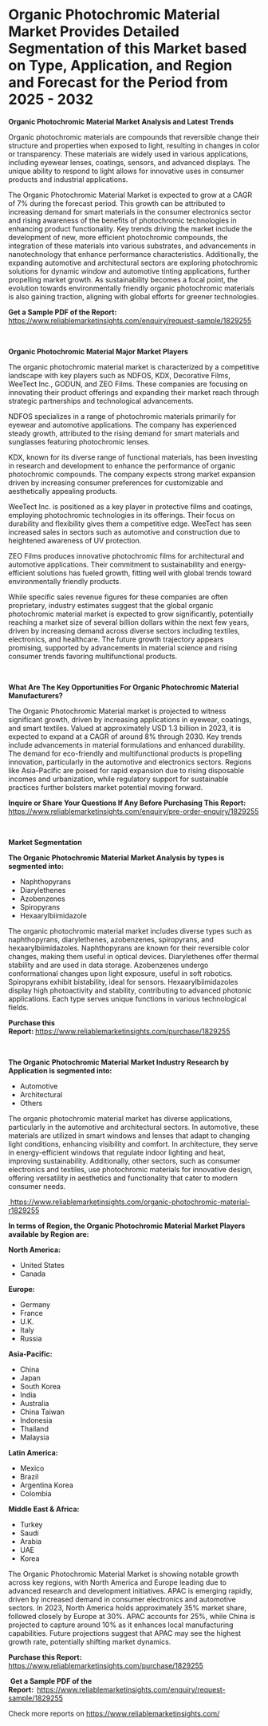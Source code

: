 <p><h1>Organic Photochromic Material Market Provides Detailed Segmentation of this Market based on Type, Application, and Region and Forecast for the Period from 2025 - 2032</h1></p><p><strong>Organic Photochromic Material Market Analysis and Latest Trends</strong></p>
<p><p>Organic photochromic materials are compounds that reversible change their structure and properties when exposed to light, resulting in changes in color or transparency. These materials are widely used in various applications, including eyewear lenses, coatings, sensors, and advanced displays. The unique ability to respond to light allows for innovative uses in consumer products and industrial applications.</p><p>The Organic Photochromic Material Market is expected to grow at a CAGR of 7% during the forecast period. This growth can be attributed to increasing demand for smart materials in the consumer electronics sector and rising awareness of the benefits of photochromic technologies in enhancing product functionality. Key trends driving the market include the development of new, more efficient photochromic compounds, the integration of these materials into various substrates, and advancements in nanotechnology that enhance performance characteristics. Additionally, the expanding automotive and architectural sectors are exploring photochromic solutions for dynamic window and automotive tinting applications, further propelling market growth. As sustainability becomes a focal point, the evolution towards environmentally friendly organic photochromic materials is also gaining traction, aligning with global efforts for greener technologies.</p></p>
<p><strong>Get a Sample PDF of the Report:&nbsp;</strong> <a href="https://www.reliablemarketinsights.com/enquiry/request-sample/1829255?utm_campaign=1894&utm_medium=2&utm_source=Github&utm_content=ia&utm_term=03022025&utm_id=organic-photochromic-material">https://www.reliablemarketinsights.com/enquiry/request-sample/1829255</a></p>
<p>&nbsp;</p>
<p><strong>Organic Photochromic Material Major Market Players</strong></p>
<p><p>The organic photochromic material market is characterized by a competitive landscape with key players such as NDFOS, KDX, Decorative Films, WeeTect Inc., GODUN, and ZEO Films. These companies are focusing on innovating their product offerings and expanding their market reach through strategic partnerships and technological advancements.</p><p>NDFOS specializes in a range of photochromic materials primarily for eyewear and automotive applications. The company has experienced steady growth, attributed to the rising demand for smart materials and sunglasses featuring photochromic lenses. </p><p>KDX, known for its diverse range of functional materials, has been investing in research and development to enhance the performance of organic photochromic compounds. The company expects strong market expansion driven by increasing consumer preferences for customizable and aesthetically appealing products.</p><p>WeeTect Inc. is positioned as a key player in protective films and coatings, employing photochromic technologies in its offerings. Their focus on durability and flexibility gives them a competitive edge. WeeTect has seen increased sales in sectors such as automotive and construction due to heightened awareness of UV protection.</p><p>ZEO Films produces innovative photochromic films for architectural and automotive applications. Their commitment to sustainability and energy-efficient solutions has fueled growth, fitting well with global trends toward environmentally friendly products.</p><p>While specific sales revenue figures for these companies are often proprietary, industry estimates suggest that the global organic photochromic material market is expected to grow significantly, potentially reaching a market size of several billion dollars within the next few years, driven by increasing demand across diverse sectors including textiles, electronics, and healthcare. The future growth trajectory appears promising, supported by advancements in material science and rising consumer trends favoring multifunctional products.</p></p>
<p>&nbsp;</p>
<p><strong>What Are The Key Opportunities For Organic Photochromic Material Manufacturers?</strong></p>
<p><p>The Organic Photochromic Material market is projected to witness significant growth, driven by increasing applications in eyewear, coatings, and smart textiles. Valued at approximately USD 1.3 billion in 2023, it is expected to expand at a CAGR of around 8% through 2030. Key trends include advancements in material formulations and enhanced durability. The demand for eco-friendly and multifunctional products is propelling innovation, particularly in the automotive and electronics sectors. Regions like Asia-Pacific are poised for rapid expansion due to rising disposable incomes and urbanization, while regulatory support for sustainable practices further bolsters market potential moving forward.</p></p>
<p><strong>Inquire or Share Your Questions If Any Before Purchasing This Report:</strong> <a href="https://www.reliablemarketinsights.com/enquiry/pre-order-enquiry/1829255?utm_campaign=1894&utm_medium=2&utm_source=Github&utm_content=ia&utm_term=03022025&utm_id=organic-photochromic-material">https://www.reliablemarketinsights.com/enquiry/pre-order-enquiry/1829255</a></p>
<p>&nbsp;</p>
<p><strong>Market Segmentation</strong></p>
<p><strong>The Organic Photochromic Material Market Analysis by types is segmented into:</strong></p>
<p><ul><li>Naphthopyrans</li><li>Diarylethenes</li><li>Azobenzenes</li><li>Spiropyrans</li><li>Hexaarylbiimidazole</li></ul></p>
<p><p>The organic photochromic material market includes diverse types such as naphthopyrans, diarylethenes, azobenzenes, spiropyrans, and hexaarylbiimidazoles. Naphthopyrans are known for their reversible color changes, making them useful in optical devices. Diarylethenes offer thermal stability and are used in data storage. Azobenzenes undergo conformational changes upon light exposure, useful in soft robotics. Spiropyrans exhibit bistability, ideal for sensors. Hexaarylbiimidazoles display high photoactivity and stability, contributing to advanced photonic applications. Each type serves unique functions in various technological fields.</p></p>
<p><strong>Purchase this Report:&nbsp;</strong><a href="https://www.reliablemarketinsights.com/purchase/1829255?utm_campaign=1894&utm_medium=2&utm_source=Github&utm_content=ia&utm_term=03022025&utm_id=organic-photochromic-material">https://www.reliablemarketinsights.com/purchase/1829255</a></p>
<p>&nbsp;</p>
<p><strong>The Organic Photochromic Material Market Industry Research by Application is segmented into:</strong></p>
<p><ul><li>Automotive</li><li>Architectural</li><li>Others</li></ul></p>
<p><p>The organic photochromic material market has diverse applications, particularly in the automotive and architectural sectors. In automotive, these materials are utilized in smart windows and lenses that adapt to changing light conditions, enhancing visibility and comfort. In architecture, they serve in energy-efficient windows that regulate indoor lighting and heat, improving sustainability. Additionally, other sectors, such as consumer electronics and textiles, use photochromic materials for innovative design, offering versatility in aesthetics and functionality that cater to modern consumer needs.</p></p>
<p><a href="https://www.reliablemarketinsights.com/organic-photochromic-material-r1829255?utm_campaign=1894&utm_medium=2&utm_source=Github&utm_content=ia&utm_term=03022025&utm_id=organic-photochromic-material">&nbsp;https://www.reliablemarketinsights.com/organic-photochromic-material-r1829255</a></p>
<p><strong>In terms of Region, the Organic Photochromic Material Market Players available by Region are:</strong></p>
<p>
    <p> <strong> North America: </strong>
        <ul>
            <li>United States</li>
            <li>Canada</li>
        </ul>
        </p> 
    <p> <strong> Europe: </strong>
        <ul>
            <li>Germany</li>
            <li>France</li>
            <li>U.K.</li>
            <li>Italy</li>
            <li>Russia</li>
        </ul>
        </p> 
    <p> <strong> Asia-Pacific: </strong>
        <ul>
            <li>China</li>
            <li>Japan</li>
            <li>South Korea</li>
            <li>India</li>
            <li>Australia</li>
            <li>China Taiwan</li>
            <li>Indonesia</li>
            <li>Thailand</li>
            <li>Malaysia</li>
        </ul>
        </p> 
    <p> <strong> Latin America: </strong>
        <ul>
            <li>Mexico</li>
            <li>Brazil</li>
            <li>Argentina Korea</li>
            <li>Colombia</li>
        </ul>
        </p> 
    <p> <strong> Middle East & Africa: </strong>
        <ul>
            <li>Turkey</li>
            <li>Saudi</li>
            <li>Arabia</li>
            <li>UAE</li>
            <li>Korea</li>
        </ul>
    </p>
    </p>
<p><p>The Organic Photochromic Material Market is showing notable growth across key regions, with North America and Europe leading due to advanced research and development initiatives. APAC is emerging rapidly, driven by increased demand in consumer electronics and automotive sectors. In 2023, North America holds approximately 35% market share, followed closely by Europe at 30%. APAC accounts for 25%, while China is projected to capture around 10% as it enhances local manufacturing capabilities. Future projections suggest that APAC may see the highest growth rate, potentially shifting market dynamics.</p></p>
<p><strong>Purchase this Report: </strong><a href="https://www.reliablemarketinsights.com/purchase/1829255?utm_campaign=1894&utm_medium=2&utm_source=Github&utm_content=ia&utm_term=03022025&utm_id=organic-photochromic-material">https://www.reliablemarketinsights.com/purchase/1829255</a></p>
<p>&nbsp;<strong>Get a Sample PDF of the Report:&nbsp;&nbsp;</strong><a href="https://www.reliablemarketinsights.com/enquiry/request-sample/1829255?utm_campaign=1894&utm_medium=2&utm_source=Github&utm_content=ia&utm_term=03022025&utm_id=organic-photochromic-material">https://www.reliablemarketinsights.com/enquiry/request-sample/1829255</a></p>
<p><strong></strong></p>
<p>Check more reports on <a href="https://www.reliablemarketinsights.com/?utm_campaign=1894&utm_medium=2&utm_source=Github&utm_content=ia&utm_term=03022025&utm_id=organic-photochromic-material">https://www.reliablemarketinsights.com/</a></p>